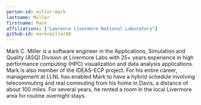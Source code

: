 ```yaml
---
person-id: miller-mark
lastname: Miller
firstname: Mark
affiliations: ["Lawrence Livermore National Laboratory"]
github-id: markcmiller86
---
```

<!-- Bio for panel 6 -->
Mark C. Miller is a software engineer in the Applications, Simulation and Quality (ASQ) Division at Livermore Labs with 25+ years experience in high performance computing (HPC) visualization and data analysis applications. Mark is also member of the IDEAS-ECP project. For his entire career, management at LLNL has enabled Mark to have a hybrid schedule involving telecommuting and real commuting from his home in Davis, a distance of about 100 miles. For several years, he rented a room in the local Livermore area for routine overnight stays.

<!-- Bio for panel 1
Mark Miller, a software developer at Lawrence Livermore National
Laboratory supporting HPC visualization tools, has worked remotely,
part-time, for 10+ years from Davis, CA.  His home office setting
involves only his wife (no children or pets), a separate room for an
office, an LLNL provided laptop and peripherals and Comcast/Xfinity’s
lowest tier internet service plus Verizon hot-spot with 8Gb/mo data
limit.  Mark is a member of the IDEAS-ECP productivity project.
-->